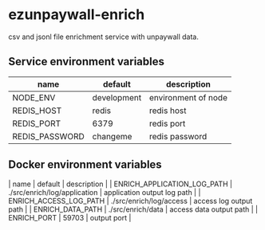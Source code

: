 # ezunpaywall-enrich

csv and jsonl file enrichment service with unpaywall data.

## Service environment variables

| name | default | description |
| --- | --- | --- |
| NODE_ENV | development | environment of node |
| REDIS_HOST | redis | redis host |
| REDIS_PORT | 6379 | redis port |
| REDIS_PASSWORD | changeme | redis password |


## Docker environment variables

| name | default | description |
| ENRICH_APPLICATION_LOG_PATH | ./src/enrich/log/application | application output log path |
| ENRICH_ACCESS_LOG_PATH | ./src/enrich/log/access | access log output path |
| ENRICH_DATA_PATH | ./src/enrich/data | access data output path |
| ENRICH_PORT | 59703 | output port |